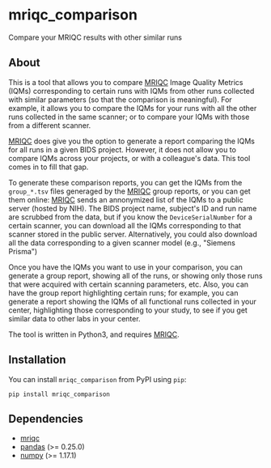 # mriqc_comparison
Compare your MRIQC results with other similar runs

## About ##

This is a tool that allows you to compare [MRIQC](https://github.com/poldracklab/mriqc) Image Quality Metrics (IQMs) corresponding to certain runs with IQMs from other runs collected with similar parameters (so that the comparison is meaningful). For example, it allows you to compare the IQMs for your runs with all the other runs collected in the same scanner; or to compare your IQMs with those from a different scanner.

[MRIQC](https://github.com/poldracklab/mriqc) does give you the option to generate a report comparing the IQMs for all runs in a given BIDS project. However, it does not allow you to compare IQMs across your projects, or with a colleague's data. This tool comes in to fill that gap.

To generate these comparison reports, you can get the IQMs from the `group_*.tsv` files generaged by the [MRIQC](https://github.com/poldracklab/mriqc) group reports, or you can get them online: [MRIQC](https://github.com/poldracklab/mriqc) sends an annonymized list of the IQMs to a public server (hosted by NIH). The BIDS project name, subject's ID and run name are scrubbed from the data, but if you know the `DeviceSerialNumber` for a certain scanner, you can download all the IQMs corresponding to that scanner stored in the public server. Alternatively, you could also download all the data corresponding to a given scanner model (e.g., "Siemens Prisma")

Once you have the IQMs you want to use in your comparison, you can generate a group report, showing all of the runs, or showing only those runs that were acquired with certain scanning parameters, etc. Also, you can have the group report highlighting certain runs; for example, you can generate a report showing the IQMs of all functional runs collected in your center, highlighting those corresponding to your study, to see if you get similar data to other labs in your center.

The tool is written in Python3, and requires [MRIQC](https://github.com/poldracklab/mriqc).

## Installation ##

You can install `mriqc_comparison` from PyPI using `pip`:

```
pip install mriqc_comparison
```

## Dependencies ##

- [mriqc](https://github.com/poldracklab/mriqc)
- [pandas](https://pandas.pydata.org) (>= 0.25.0)
- [numpy](https://numpy.org) (>= 1.17.1)
